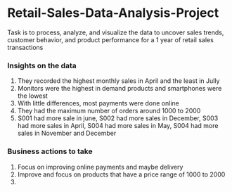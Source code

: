 # Retail-Sales-Data-Analysis-Project
Task is to process, analyze, and visualize the data to uncover sales trends, customer behavior, and product performance for a  1 year of retail sales transactions 

### Insights on the data
1. They recorded the highest monthly sales in April and the least in Jully
2. Monitors were the highest in demand products and smartphones were the lowest
3. With little differences, most payments were done online
4. They had the maximum number of orders around 1000 to 2000
5. S001 had more sale in june, S002 had more sales in December, S003 had more sales in April, S004 had more sales in May, S004 had more sales in November and December

### Business actions to take
1. Focus on improving online payments and maybe delivery 
2. Improve and focus on products that have a price range of 1000 to 2000
3. 
